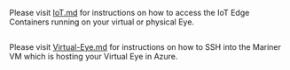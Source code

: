 Please visit 
[IoT.md](IoT.md)
for instructions on how to access the IoT Edge Containers running on your virtual or physical Eye.

##

Please visit 
[Virtual-Eye.md](Virtual-Eye.md)
for instructions on how to SSH into the Mariner VM which is hosting your Virtual Eye in Azure.
